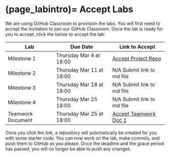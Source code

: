 (page_labintro)=
Accept Labs
=======================

We are using GitHub Classroom to provision the labs. 
You will first need to accept the invitation to join our GitHub Classroom.
Once the lab is ready for you to accept, click the below to accept the lab:

| Lab               | Due Date                 | Link to Accept       |
|-------------------|--------------------------|----------------------|
| Milestone 1       | Thursday Mar 4 at 18:00  | [Accept Project Repo](https://classroom.github.com/g/gKfZq8j3)       |
| Milestone 2       | Thursday Mar 11 at 18:00 | N/A Submit link to md file  |
| Milestone 3       | Thursday Mar 18 at 18:00 | N/A Submit link to md file       |
| Milestone 4       | Thursday Mar 25 18:00    | N/A Submit link to md file      |
| Teamwork Document | Thursday Mar 25 at 18:00 | [Accept Teamwork Doc 1]() |


Once you click the link, a repository will automatically be created for you with some starter code.
You can now work on the lab, make commits, and push them to GitHub as you please. 
Once the deadline and the grace period has passed, you will no longer be able to push any changes.